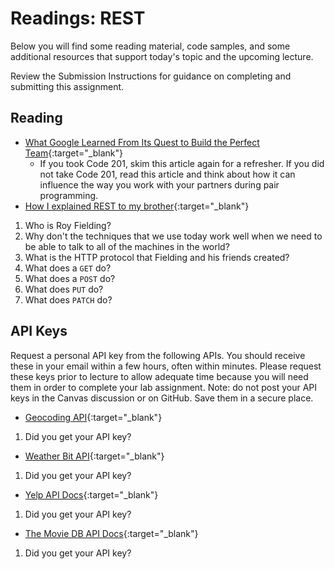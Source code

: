 # Readings: REST

Below you will find some reading material, code samples, and some additional resources that support today's topic and the upcoming lecture.

Review the Submission Instructions for guidance on completing and submitting this assignment.

## Reading

- [What Google Learned From Its Quest to Build the Perfect Team](https://www.google.com/amp/mobile.nytimes.com/2016/02/28/magazine/what-google-learned-from-its-quest-to-build-the-perfect-team.amp.html){:target="_blank"}
  - If you took Code 201, skim this article again for a refresher. If you did not take Code 201, read this article and think about how it can influence the way you work with your partners during pair programming.
- [How I explained REST to my brother](https://gist.github.com/brookr/5977550){:target="_blank"}

1. Who is Roy Fielding?
1. Why don't the techniques that we use today work well when we need to be able to talk to all of the machines in the world?
1. What is the HTTP protocol that Fielding and his friends created?
1. What does a `GET` do?
1. What does a `POST` do?
1. What does `PUT` do?
1. What does `PATCH` do?

<!-- ## Additional Resources

PLACEHOLDER

### Videos


### Bookmark/Skim

PLACEHOLDER -->


## API Keys

Request a personal API key from the following APIs. You should receive these in your email within a few hours, often within minutes. Please request these keys prior to lecture to allow adequate time because you will need them in order to complete your lab assignment. Note: do not post your API keys in the Canvas discussion or on GitHub. Save them in a secure place.

- [Geocoding API](https://locationiq.com/){:target="_blank"}

1. Did you get your API key? 

- [Weather Bit API](https://www.weatherbit.io/){:target="_blank"}

1. Did you get your API key? 

- [Yelp API Docs](https://www.yelp.com/developers/documentation/v3/business_search){:target="_blank"}

1. Did you get your API key? 

- [The Movie DB API Docs](https://developers.themoviedb.org/3/getting-started/introduction){:target="_blank"}

1. Did you get your API key? 
